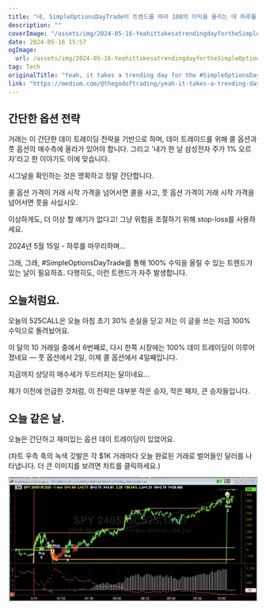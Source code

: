 ```yaml
---
title: "네, SimpleOptionsDayTrade이 트렌드를 따라 100의 이익을 올리는 데 하루를 요해야 하는군요  2024년 5월 15일"
description: ""
coverImage: "/assets/img/2024-05-16-YeahittakesatrendingdayfortheSimpleOptionsDayTradetograba100gainbut05152024_0.png"
date: 2024-05-16 15:57
ogImage: 
  url: /assets/img/2024-05-16-YeahittakesatrendingdayfortheSimpleOptionsDayTradetograba100gainbut05152024_0.png
tag: Tech
originalTitle: "Yeah, it takes a trending day for the #SimpleOptionsDayTrade to grab a 100% gain but… — 05 15 2024"
link: "https://medium.com/@thegodoftrading/yeah-it-takes-a-trending-day-for-the-simpleoptionsdaytrade-grab-a-100-gain-but-05-13-2024-981d1812c6e3"
---
```



## 간단한 옵션 전략

거래는 이 간단한 데이 트레이딩 전략을 기반으로 하며, 데이 트레이드를 위해 콜 옵션과 풋 옵션의 매수측에 올라가 있어야 합니다. 그리고 '내가 한 날 삼성전자 주가 1% 오르자'라고 한 이야기도 이에 맞습니다.

시그널을 확인하는 것은 명확하고 정말 간단합니다.

콜 옵션 가격이 거래 시작 가격을 넘어서면 콜을 사고, 풋 옵션 가격이 거래 시작 가격을 넘어서면 풋을 사십시오.

<div class="content-ad"></div>

이상하게도, 더 이상 할 얘기가 없다고! 그냥 위험을 조절하기 위해 stop-loss를 사용하세요.

2024년 5월 15일 - 하루를 마무리하며...

그래, 그래, #SimpleOptionsDayTrade를 통해 100% 수익을 올릴 수 있는 트렌드가 있는 날이 필요하죠. 다행히도, 이런 트렌드가 자주 발생합니다.

## 오늘처럼요.

<div class="content-ad"></div>

오늘의 525CALL은 오늘 아침 초기 30% 손실을 딛고 저는 이 글을 쓰는 지금 100% 수익으로 돌려놨어요.

이 달의 10 거래일 중에서 6번째로, 다시 한쪽 시장에는 100% 데이 트레이딩이 이루어졌네요 — 풋 옵션에서 2일, 이제 콜 옵션에서 4일째입니다.

지금까지 상당히 매수세가 두드러지는 달이네요...

제가 이전에 언급한 것처럼, 이 전략은 대부분 작은 승자, 작은 패자, 큰 승자들입니다.

<div class="content-ad"></div>

## 오늘 같은 날.

오늘은 간단하고 재미있는 옵션 데이 트레이딩이 있었어요.

(차트 우측 축의 녹색 깃발은 각 $1K 거래마다 오늘 완료된 거래로 벌어들인 달러를 나타냅니다. 더 큰 이미지를 보려면 차트를 클릭하세요.)

![Image](/assets/img/2024-05-16-YeahittakesatrendingdayfortheSimpleOptionsDayTradetograba100gainbut05152024_0.png)